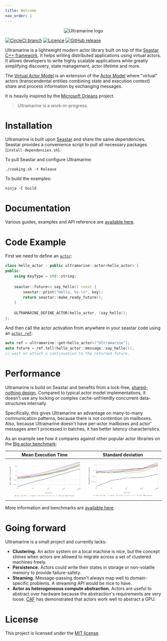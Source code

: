 ```yaml
---
title: Welcome
nav_order: 1
---
```


<p align="center"><img src="https://hippobaro.github.io/ultramarine/assets/logo.png" alt="Ultramarine logo" width="256px" height="256px"></p>


[![CircleCI branch](https://img.shields.io/circleci/project/github/HippoBaro/ultramarine/master.svg?color=%23120a8f&style=for-the-badge)](https://circleci.com/gh/HippoBaro/ultramarine)
[![Licence](https://img.shields.io/github/license/HippoBaro/ultramarine.svg?color=%23120a8f&style=for-the-badge)](https://github.com/HippoBaro/ultramarine/blob/master/LICENSE)
[![GitHub release](https://img.shields.io/github/release/HippoBaro/ultramarine.svg?color=%23120a8f&style=for-the-badge)](https://github.com/HippoBaro/ultramarine/releases)

Ultramarine is a lightweight modern actor library built on top of the [Seastar C++ framework](https://github.com/scylladb/seastar). It helps writing distributed applications using virtual actors. It allows developers to write highly scalable applications while greatly simplifying discovery, state management, actor lifetime and more.

The [Virtual Actor Model](http://research.microsoft.com/apps/pubs/default.aspx?id=210931) is an extension of the [Actor Model](https://en.wikipedia.org/wiki/Actor_model) where "virtual" actors (transcendental entities combining state and execution context) share and process information by exchanging messages. 

It is heavily inspired by the [Microsoft Orleans](https://dotnet.github.io/orleans/Documentation/index.html) project.

> Ultramarine is a work-in-progress.

# Installation

Ultramarine is built upon [Seastar](https://github.com/scylladb/seastar) and share the same dependencies. Seastar provides a convenience script to pull all necessary packages (`install-dependencies.sh`).

To pull Seastar and configure Ultramarine:

```
./cooking.sh -t Release
```

To build the examples:

```
ninja -C build
```

# Documentation

Various guides, examples and API reference are [available here](https://hippobaro.github.io/ultramarine/).

# Code Example

First we need to define an [`actor`](api/doc_ultramarine__actor.md#standardese-ultramarine__actor):

```cpp
class hello_actor : public ultramarine::actor<hello_actor> {
public:
    using KeyType = std::string;

    seastar::future<> say_hello() const {
        seastar::print("Hello, %s.\n", key);
        return seastar::make_ready_future();
    }

    ULTRAMARINE_DEFINE_ACTOR(hello_actor, (say_hello));
};
```

And then call the actor activation from anywhere in your seastar code using an [`actor_ref`](api/doc_ultramarine__actor_ref.md#standardese-ultramarine__actor_ref-Actor-):

```cpp
auto ref = ultramarine::get<hello_actor>("Ultramarine");
auto future = ref.tell(hello_actor::message::say_hello());
// wait or attach a continuation to the returned future.
```

# Performance

Ultramarine is build on Seastar and benefits from a lock-free, [shared-nothing design](http://seastar.io/shared-nothing/). Compared to typical actor model implementations, it doesn't use any locking or complex cache-unfriendly concurrent data-structures internally.

Specifically, this gives Ultramarine an advantage on many-to-many communication patterns, because there is not contention on mailboxes. Also, because Ultramarine doesn't have per-actor mailboxes and actor' messages aren't processed in batches, it has better latency characteristics.

As an example see how it compares against other popular actor libraries on the [Big actor benchmark](http://release.softlab.ntua.gr/bencherl/files/erlang01-aronis.pdf):

Mean Execution Time        | Standard deviation
---------------------------|--------------------
[![](assets/big_met.png)](https://hippobaro.github.io/ultramarine/assets/assets/big_met.png)    | [![](assets/big_std.png)](https://hippobaro.github.io/ultramarine/assets/big_std.png)

More information and benchmarks are [available here](benchmarks.md).

# Going forward

Ultramarine is a small project and currently lacks:
- **Clustering.** An actor system on a local machine is nice, but the concept shines when actors are allowed to migrate across a set of clustered machines freely.
- **Persistence.** Actors could write their states in storage or non-volatile memory to provide failure-safety.
- **Steaming.** Message-passing doesn't always map well to domain-specific problems. A streaming API would be nice to have.
- **Actor as heterogeneous compute abstraction.** Actors are useful to abstract over hardware because the abstraction's requirements are very loose. [CAF](https://actor-framework.org/) has demonstrated that actors work well to abstract a GPU.

# License

This project is licensed under the [MIT license](https://github.com/HippoBaro/ultramarine/blob/master/LICENSE).


